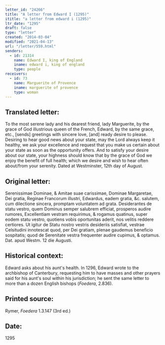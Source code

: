```yaml
---
letter_id: "24266"
title: "A letter from Edward I (1295)"
ititle: "a letter from edward i (1295)"
ltr_date: "1295"
draft: false
type: "letter"
created: "2014-03-04"
modified: "2021-04-13"
url: "/letter/559.html"
senders:
  - id: 21314
    name: Edward I, king of England
    iname: edward i, king of england
    type: people
receivers:
  - id: 73
    name: Marguerite of Provence
    iname: marguerite of provence
    type: woman
---
```

<h2> Translated letter:</h2>To the most serene lady and his dearest friend, lady Marguerite, by the grace of God illustrious queen of the French, Edward, by the same grace, etc., [sends] greetings with sincere love, [and] ready desire to please.
Desiring to hear good news about your state, may the Lord always keep it healthy, we ask your excellence and request that you make us certain about your state as soon as the opportunity offers.
And to satisfy your desire about our state, your highness should know that by the grace of God we enjoy the benefit of full health; which we desire and wish to hear often about/from your serenity.
Dated at Westminster, 12th day of August.
<h2 class="mt-4"> Original letter:</h2>Serenissimae Dominae, & Amitae suae carissimae, Dominae Margaretae, Dei gratia, Reginae Francorum illustri, Edwardus, eadem gratia, &c. salutem, cum dilectione sincera, promptam voluntatem ad grata.
Desiderantes de statu vestro, quem Dominus semper salubrem efficiat, prosperos audire rumores, Excellentiam vestram requirimus, & rogamus quatinus, super eodem statu vestro, quotiens vobis oportunitas aderit, nos velitis reddere certiores.
Ut igitur de Statu nostro vestris desideriis satisfiat, vestrae Celsitudini innotescat quod, per Dei gratiam, plenae gaudemus beneficio sospitatis; quod de Serenitate vestra frequenter audire cupimus, & optamus.
Dat. apud Westm. 12 die Augusti.
<h2 class="mt-4"> Historical context:</h2><p>Edward asks about his aunt's health. In 1296, Edward wrote to the archbishop of Canterbury, requesting him to have masses and other prayers said for his aunt's soul within his jurisdiction; he sent the same letter to more than a dozen English bishops (<em>Foedera</em>, 2.836).</p><h2 class="mt-4"> Printed source:</h2><p>Rymer, <em>Foedera</em> 1.3.147 (3rd ed.)</p><h2 class="mt-4"> Date:</h2>1295